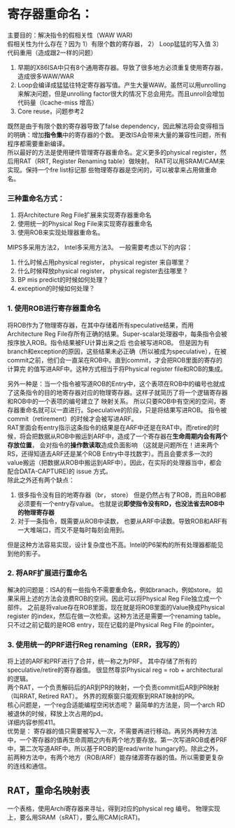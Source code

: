 # 寄存器重命名：    
主要目的：解决指令的假相关性（WAW WAR)    
假相关性为什么存在？因为 1）有限个数的寄存器， 2） Loop猛猛的写入值   3）代码重用（造成跟2一样的问题）   
1. 早期的X86ISA中只有8个通用寄存器。导致了很多地方必须重复使用寄存器，造成很多WAW/WAR  
2. Loop会编译成猛猛往特定寄存器写值。产生大量WAW。虽然可以用unrolling来解决问题，但是unrolling factor很大的情况下总会用完。而且unroll会增加代码量（Icache-miss 增高）  
3. Core reuse，问题参考2

既然是由于有限个数的寄存器导致了false dependency，因此解法将会变得相当的明确：增加**指令集**中的寄存器的个数。 更改ISA会带来大量的兼容性问题，所有程序都需要重新编译。   
所以最好的方法是使用硬件管理寄存器重命名。定义更多的physical register，然后用RAT（RRT, Register Renaming table）做映射。 RAT可以用SRAM/CAM来实现。保持一个fre list标记那
些物理寄存器是空闲的，可以被拿来占用做重命名。   
### 三种重命名方式：
1. 将Architecture Reg File扩展来实现寄存器重命名  
2. 使用统一的Physical Reg File来实现寄存器重命名  
3. 使用ROB来实现处理器重命名。  

MIPS多采用方法2， Intel多采用方法3。 一般需要考虑以下的内容：
1. 什么时候占用physical register， physical register 来自哪里？  
2. 什么时候释放physical register， physical register去往哪里？
3. BP mis predict的时候如何处理？    
4. exception的时候如何处理？

### 1. 使用ROB进行寄存器重命名
将ROB作为了物理寄存器，在其中存储着所有speculative结果，而用Architecture Reg File存所有正确的结果。Super-scalar处理器中，每条指令会被按序放入ROB。指令结果被FU计算出来之后
也会被写进ROB。 但是因为有branch和exception的原因，这些结果未必正确（所以被成为speculative），在被commit之前，他们会一直呆在ROB中。直到commit，才会把ROB里面的寄存的计算完
的值写进ARF中。这种方式相当于将Physical register file和ROB的集成。   

另外一种是：当一个指令被写道ROB的Entry中，这个表项在ROB中的编号也就成了这条指令的目的地寄存器对应的物理寄存器。这样子就简历了将一个逻辑寄存器和ROB中的一个表项的编号建立了
映射关系。 所以只要ROB中有空闲的空间，寄存器重命名就可以一直进行。Speculative的阶段，只是将结果写进ROB。 指令被commit（retirement）的时候才会被写进ARF。    
RAT里面会有entry指示这条指令的结果是在ARF中还是在RAT中。而retire的时候，将会把数据从ROB中搬运到ARF中，造成了一个寄存器在**生命周期内会有两个存放位置**， 会对指令的**操作数读取**造成负面影响
（这就是问题所在！进来两个RS，还得知道去ARF还是某个ROB Entry中寻找数字）。而且会要求多一次的value搬运（把数据从ROB中搬运到ARF中）。因此，在实际的处理器当中，都会配合DATA-CAPTURE)的
issue 方式。   
除此之外还有两个缺点：
1. 很多指令没有目的地寄存器（br， store） 但是仍然占有了ROB，而且ROB都必须要有一个entry存value。 也就是说**即使指令没有RD，也没法省去ROB中的物理寄存器**  
2. 对于一条指令，既需要从ROB中读数， 也要从ARF中读数。导致ROB和ARF有一大堆端口，而又不是每时每刻会用到。

但是这种方法容易实现，设计复杂度也不高。Intel的P6架构的所有处理器都能见到他的影子。  

### 2. 将ARF扩展进行重命名
解决的问题是：ISA的有一些指令不需要重命名，例如branach，例如store。 如果采用上述的方法会浪费ROB的空间。因此可以将Physical Reg File独立成一个部件。 之前是将value存在ROB里面，现在就是将ROB里面的Value换成Physical register 的index，然后在做一次检索。这种方法还是需要一个renaming table。只不过之前记载的是ROB entry，现在记载的是Physical Reg File 的pointer。  

### 3. 使用统一的PRF进行Reg renaming（ERR，我写的）
将上述的ARF和PRF进行了合并，统一称之为PRF。 其中存储了所有的speculative/retire的寄存器值。 很显然尊崇Physical reg = rob + architectural的逻辑。    
两个RAT，一个负责解码后的AR到PR的映射，一个负责commit后AR到PR映射（叫RRAT, Retired RAT）。 外界的观察窗只能观察到RRAT映射的PR。    
核心问题是，一个reg合适能编程空闲状态呢？ 最简单的方法是，同一个arch RD被退休的时候，释放上次占用的pd。   
详细内容参照411。     
优势是： 寄存器的值只需要被写入一次，不需要再进行移动。再另外两种方法中，一个寄存器的值再生命周期之内有两个地方要存放。第一次写进ROB或者PRF中，第二次写道ARF中。所以基于ROB的是read/write hungary的。除此之外，前两种方法中，有两个地方（ROB/ARF）能存储源寄存器的值。所以需要更复杂的连线和通信。  

## RAT，重命名映射表
一个表格，使用Archi寄存器来寻址，得到对应的physical reg 编号。 物理实现上，要么用SRAM（sRAT），要么用CAM(cRAT)。

